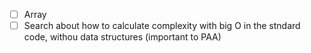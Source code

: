 - [ ] Array
- [ ] Search about how to calculate complexity with big O in the stndard code, withou data structures (important to PAA)